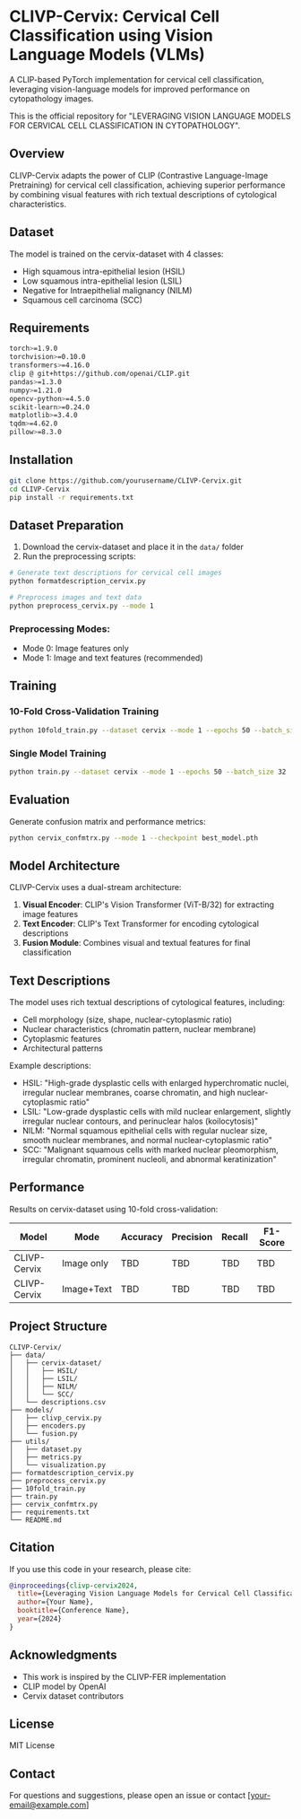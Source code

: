 # CLIVP-Cervix: Cervical Cell Classification using Vision Language Models (VLMs)

A CLIP-based PyTorch implementation for cervical cell classification, leveraging vision-language models for improved performance on cytopathology images.

This is the official repository for "LEVERAGING VISION LANGUAGE MODELS FOR CERVICAL CELL CLASSIFICATION IN CYTOPATHOLOGY".

## Overview

CLIVP-Cervix adapts the power of CLIP (Contrastive Language-Image Pretraining) for cervical cell classification, achieving superior performance by combining visual features with rich textual descriptions of cytological characteristics.

## Dataset

The model is trained on the cervix-dataset with 4 classes:
- High squamous intra-epithelial lesion (HSIL)
- Low squamous intra-epithelial lesion (LSIL)
- Negative for Intraepithelial malignancy (NILM)
- Squamous cell carcinoma (SCC)

## Requirements

```bash
torch>=1.9.0
torchvision>=0.10.0
transformers>=4.16.0
clip @ git+https://github.com/openai/CLIP.git
pandas>=1.3.0
numpy>=1.21.0
opencv-python>=4.5.0
scikit-learn>=0.24.0
matplotlib>=3.4.0
tqdm>=4.62.0
pillow>=8.3.0
```

## Installation

```bash
git clone https://github.com/yourusername/CLIVP-Cervix.git
cd CLIVP-Cervix
pip install -r requirements.txt
```

## Dataset Preparation

1. Download the cervix-dataset and place it in the `data/` folder
2. Run the preprocessing scripts:

```bash
# Generate text descriptions for cervical cell images
python formatdescription_cervix.py

# Preprocess images and text data
python preprocess_cervix.py --mode 1
```

### Preprocessing Modes:
- Mode 0: Image features only
- Mode 1: Image and text features (recommended)

## Training

### 10-Fold Cross-Validation Training
```bash
python 10fold_train.py --dataset cervix --mode 1 --epochs 50 --batch_size 32
```

### Single Model Training
```bash
python train.py --dataset cervix --mode 1 --epochs 50 --batch_size 32
```

## Evaluation

Generate confusion matrix and performance metrics:
```bash
python cervix_confmtrx.py --mode 1 --checkpoint best_model.pth
```

## Model Architecture

CLIVP-Cervix uses a dual-stream architecture:
1. **Visual Encoder**: CLIP's Vision Transformer (ViT-B/32) for extracting image features
2. **Text Encoder**: CLIP's Text Transformer for encoding cytological descriptions
3. **Fusion Module**: Combines visual and textual features for final classification

## Text Descriptions

The model uses rich textual descriptions of cytological features, including:
- Cell morphology (size, shape, nuclear-cytoplasmic ratio)
- Nuclear characteristics (chromatin pattern, nuclear membrane)
- Cytoplasmic features
- Architectural patterns

Example descriptions:
- HSIL: "High-grade dysplastic cells with enlarged hyperchromatic nuclei, irregular nuclear membranes, coarse chromatin, and high nuclear-cytoplasmic ratio"
- LSIL: "Low-grade dysplastic cells with mild nuclear enlargement, slightly irregular nuclear contours, and perinuclear halos (koilocytosis)"
- NILM: "Normal squamous epithelial cells with regular nuclear size, smooth nuclear membranes, and normal nuclear-cytoplasmic ratio"
- SCC: "Malignant squamous cells with marked nuclear pleomorphism, irregular chromatin, prominent nucleoli, and abnormal keratinization"

## Performance

Results on cervix-dataset using 10-fold cross-validation:

| Model | Mode | Accuracy | Precision | Recall | F1-Score |
|-------|------|----------|-----------|---------|----------|
| CLIVP-Cervix | Image only | TBD | TBD | TBD | TBD |
| CLIVP-Cervix | Image+Text | TBD | TBD | TBD | TBD |

## Project Structure

```
CLIVP-Cervix/
├── data/
│   ├── cervix-dataset/
│   │   ├── HSIL/
│   │   ├── LSIL/
│   │   ├── NILM/
│   │   └── SCC/
│   └── descriptions.csv
├── models/
│   ├── clivp_cervix.py
│   ├── encoders.py
│   └── fusion.py
├── utils/
│   ├── dataset.py
│   ├── metrics.py
│   └── visualization.py
├── formatdescription_cervix.py
├── preprocess_cervix.py
├── 10fold_train.py
├── train.py
├── cervix_confmtrx.py
├── requirements.txt
└── README.md
```

## Citation

If you use this code in your research, please cite:

```bibtex
@inproceedings{clivp-cervix2024,
  title={Leveraging Vision Language Models for Cervical Cell Classification in Cytopathology},
  author={Your Name},
  booktitle={Conference Name},
  year={2024}
}
```

## Acknowledgments

- This work is inspired by the CLIVP-FER implementation
- CLIP model by OpenAI
- Cervix dataset contributors

## License

MIT License

## Contact

For questions and suggestions, please open an issue or contact [your-email@example.com]
